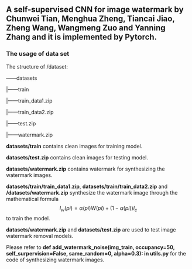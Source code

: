## A self-supervised CNN for image watermark by Chunwei Tian, Menghua Zheng, Tiancai Jiao, Zheng Wang, Wangmeng Zuo and Yanning Zhang and it is implemented by Pytorch.

### The usage of data set

The structure of /dataset:  

——datasets  

 |——train  

   |——train_data1.zip  

   |——train_data2.zip  

 |——test.zip  

 |——watermark.zip  


**datasets/train** contains clean images for training model.

**datasets/test.zip** contains clean images for testing model. 

**datasets/watermark.zip** contains watermark for synthesizing the watermark images.

**datasets/train/train_data1.zip**, **datasets/train/train_data2.zip**  and **/datasets/watermark.zip** synthesize the watermark image through the mathematical formula $${I_w}(pi) = \alpha (pi)W(pi) + (1 - \alpha (pi)){I_c}$$ to train the model.

**datasets/watermark.zip** and **datasets/test.zip** are used to test image watermark removal models.

Please refer to **def add_watermark_noise(img_train, occupancy=50, self_surpervision=False, same_random=0, alpha=0.3): in utils.py** for the code of synthesizing watermark images.
